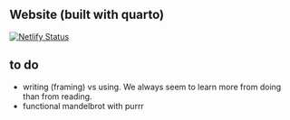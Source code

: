 ## Website (built with quarto)

[![Netlify Status](https://api.netlify.com/api/v1/badges/fbc483b6-8147-45ad-9e78-f11e6e5d1e53/deploy-status)](https://app.netlify.com/sites/mikedecr/deploys)

## to do

- writing (framing) vs using. 
  We always seem to learn more from doing than from reading.
- functional mandelbrot with purrr

